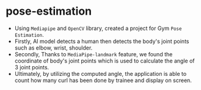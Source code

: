 # pose-estimation
- Using `Mediapipe` and `OpenCV` library, created a project for Gym `Pose Estimation`.
- Firstly, AI model detects a human then detects the body's joint points such as elbow, wrist, shoulder.
- Secondly, Thanks to `MediaPipe-landmark` feature, we found the coordinate of body's joint points which is used to calculate the angle of 3 joint points.
- Ultimately, by utilizing the computed angle, the application is able to count how many curl has been done by trainee and display on screen.
  
